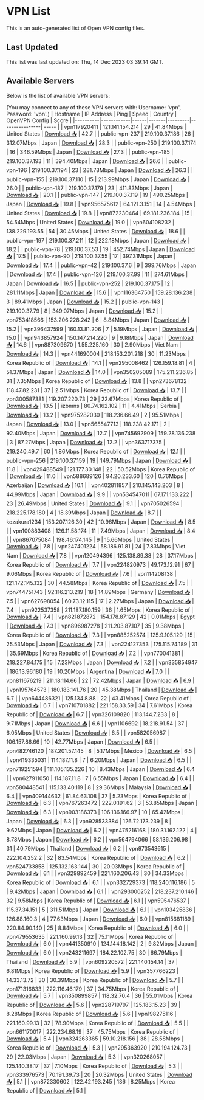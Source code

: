 # VPN List

This is an auto-generated list of Open VPN config files.

## Last Updated

This list was last updated on: Thu, 14 Dec 2023 03:39:14 GMT.

## Available Servers

Below is the list of available VPN servers:

(You may connect to any of these VPN servers with: Username: 'vpn', Password: 'vpn'.)
| Hostname | IP Address | Ping | Speed | Country | OpenVPN Config | Score |
|----------|------------|------|-------|---------|----------------| ----- |
| vpn117920411 | 121.141.154.214 | 29 | 41.84Mbps | United States | [Download 📥](./configs/server_0_US.ovpn) | 42.7 |
| public-vpn-237 | 219.100.37.186 | 26 | 312.07Mbps | Japan | [Download 📥](./configs/server_1_JP.ovpn) | 28.3 |
| public-vpn-250 | 219.100.37.174 | 16 | 346.59Mbps | Japan | [Download 📥](./configs/server_2_JP.ovpn) | 27.3 |
| public-vpn-185 | 219.100.37.193 | 11 | 394.40Mbps | Japan | [Download 📥](./configs/server_3_JP.ovpn) | 26.6 |
| public-vpn-196 | 219.100.37.194 | 23 | 281.78Mbps | Japan | [Download 📥](./configs/server_4_JP.ovpn) | 26.3 |
| public-vpn-155 | 219.100.37.110 | 15 | 213.99Mbps | Japan | [Download 📥](./configs/server_5_JP.ovpn) | 26.0 |
| public-vpn-187 | 219.100.37.179 | 23 | 411.83Mbps | Japan | [Download 📥](./configs/server_6_JP.ovpn) | 20.1 |
| public-vpn-147 | 219.100.37.119 | 19 | 490.25Mbps | Japan | [Download 📥](./configs/server_7_JP.ovpn) | 19.8 |
| vpn956575612 | 64.121.3.151 | 14 | 4.54Mbps | United States | [Download 📥](./configs/server_8_US.ovpn) | 19.8 |
| vpn872230464 | 69.181.236.184 | 15 | 54.54Mbps | United States | [Download 📥](./configs/server_9_US.ovpn) | 19.0 |
| vpn604108232 | 138.229.193.55 | 54 | 30.45Mbps | United States | [Download 📥](./configs/server_10_US.ovpn) | 18.6 |
| public-vpn-197 | 219.100.37.211 | 12 | 222.18Mbps | Japan | [Download 📥](./configs/server_11_JP.ovpn) | 18.2 |
| public-vpn-78 | 219.100.37.53 | 19 | 452.74Mbps | Japan | [Download 📥](./configs/server_12_JP.ovpn) | 17.5 |
| public-vpn-90 | 219.100.37.55 | 17 | 397.31Mbps | Japan | [Download 📥](./configs/server_13_JP.ovpn) | 17.4 |
| public-vpn-42 | 219.100.37.6 | 9 | 399.76Mbps | Japan | [Download 📥](./configs/server_14_JP.ovpn) | 17.4 |
| public-vpn-126 | 219.100.37.99 | 11 | 274.61Mbps | Japan | [Download 📥](./configs/server_15_JP.ovpn) | 16.5 |
| public-vpn-252 | 219.100.37.175 | 12 | 281.11Mbps | Japan | [Download 📥](./configs/server_16_JP.ovpn) | 15.6 |
| vpn116364750 | 159.28.136.238 | 3 | 89.41Mbps | Japan | [Download 📥](./configs/server_17_JP.ovpn) | 15.2 |
| public-vpn-143 | 219.100.37.79 | 8 | 349.07Mbps | Japan | [Download 📥](./configs/server_18_JP.ovpn) | 15.2 |
| vpn753418566 | 153.206.228.242 | 6 | 8.84Mbps | Japan | [Download 📥](./configs/server_19_JP.ovpn) | 15.2 |
| vpn396437599 | 160.13.81.206 | 7 | 5.19Mbps | Japan | [Download 📥](./configs/server_20_JP.ovpn) | 15.0 |
| vpn943857924 | 150.147.214.220 | 9 | 9.18Mbps | Japan | [Download 📥](./configs/server_21_JP.ovpn) | 14.6 |
| vpn887309670 | 1.55.225.160 | 30 | 2.90Mbps | Viet Nam | [Download 📥](./configs/server_22_VN.ovpn) | 14.3 |
| vpn441690004 | 218.153.201.218 | 30 | 11.23Mbps | Korea Republic of | [Download 📥](./configs/server_23_KR.ovpn) | 14.1 |
| vpn295008462 | 126.159.18.81 | 4 | 51.37Mbps | Japan | [Download 📥](./configs/server_24_JP.ovpn) | 14.0 |
| vpn350205089 | 175.211.236.85 | 31 | 7.35Mbps | Korea Republic of | [Download 📥](./configs/server_25_KR.ovpn) | 13.8 |
| vpn273678132 | 118.47.82.231 | 37 | 2.51Mbps | Korea Republic of | [Download 📥](./configs/server_26_KR.ovpn) | 13.7 |
| vpn300587381 | 119.207.220.73 | 29 | 22.67Mbps | Korea Republic of | [Download 📥](./configs/server_27_KR.ovpn) | 13.5 |
| izbmns | 80.74.162.102 | 11 | 4.41Mbps | Serbia | [Download 📥](./configs/server_28_RS.ovpn) | 13.2 |
| vpn975282030 | 118.236.66.49 | 2 | 95.51Mbps | Japan | [Download 📥](./configs/server_29_JP.ovpn) | 13.0 |
| vpn565547713 | 118.238.42.171 | 2 | 92.40Mbps | Japan | [Download 📥](./configs/server_30_JP.ovpn) | 12.7 |
| vpn745692909 | 159.28.136.238 | 3 | 87.27Mbps | Japan | [Download 📥](./configs/server_31_JP.ovpn) | 12.2 |
| vpn363717375 | 219.240.49.7 | 60 | 1.86Mbps | Korea Republic of | [Download 📥](./configs/server_32_KR.ovpn) | 12.1 |
| public-vpn-256 | 219.100.37.159 | 19 | 149.79Mbps | Japan | [Download 📥](./configs/server_33_JP.ovpn) | 11.8 |
| vpn429488549 | 121.177.30.148 | 22 | 50.52Mbps | Korea Republic of | [Download 📥](./configs/server_34_KR.ovpn) | 11.0 |
| vpn588689126 | 94.20.233.60 | 120 | 0.76Mbps | Azerbaijan | [Download 📥](./configs/server_35_AZ.ovpn) | 10.1 |
| vpn402811857 | 210.145.143.203 | 8 | 44.99Mbps | Japan | [Download 📥](./configs/server_36_JP.ovpn) | 9.9 |
| vpn534547011 | 67.171.133.222 | 23 | 26.49Mbps | United States | [Download 📥](./configs/server_37_US.ovpn) | 9.1 |
| vpn705026594 | 218.225.178.180 | 4 | 18.39Mbps | Japan | [Download 📥](./configs/server_38_JP.ovpn) | 8.7 |
| kozakura1234 | 153.207.126.30 | 42 | 10.96Mbps | Japan | [Download 📥](./configs/server_39_JP.ovpn) | 8.5 |
| vpn100883408 | 126.11.58.174 | 11 | 7.49Mbps | Japan | [Download 📥](./configs/server_40_JP.ovpn) | 8.4 |
| vpn867075084 | 198.46.174.145 | 9 | 15.66Mbps | United States | [Download 📥](./configs/server_41_US.ovpn) | 7.8 |
| vpn247401224 | 58.186.91.81 | 24 | 7.83Mbps | Viet Nam | [Download 📥](./configs/server_42_VN.ovpn) | 7.8 |
| vpn120494396 | 125.138.89.38 | 28 | 37.17Mbps | Korea Republic of | [Download 📥](./configs/server_43_KR.ovpn) | 7.7 |
| vpn224820973 | 49.173.12.91 | 67 | 9.06Mbps | Korea Republic of | [Download 📥](./configs/server_44_KR.ovpn) | 7.6 |
| vpn114208138 | 121.172.145.132 | 30 | 44.58Mbps | Korea Republic of | [Download 📥](./configs/server_45_KR.ovpn) | 7.5 |
| vpn744751743 | 92.116.213.219 | 18 | 14.89Mbps | Germany | [Download 📥](./configs/server_46_DE.ovpn) | 7.5 |
| vpn627698054 | 60.73.12.115 | 17 | 2.27Mbps | Japan | [Download 📥](./configs/server_47_JP.ovpn) | 7.4 |
| vpn922537358 | 211.187.180.159 | 36 | 1.65Mbps | Korea Republic of | [Download 📥](./configs/server_48_KR.ovpn) | 7.4 |
| vpn821872872 | 154.178.87.129 | 42 | 0.01Mbps | Egypt | [Download 📥](./configs/server_49_EG.ovpn) | 7.3 |
| vpn896987278 | 211.203.87.107 | 35 | 9.38Mbps | Korea Republic of | [Download 📥](./configs/server_50_KR.ovpn) | 7.3 |
| vpn885252574 | 125.9.105.129 | 15 | 25.53Mbps | Japan | [Download 📥](./configs/server_51_JP.ovpn) | 7.3 |
| vpn224127353 | 175.115.74.189 | 31 | 35.69Mbps | Korea Republic of | [Download 📥](./configs/server_52_KR.ovpn) | 7.2 |
| vpn770041381 | 218.227.84.175 | 15 | 7.23Mbps | Japan | [Download 📥](./configs/server_53_JP.ovpn) | 7.2 |
| vpn335854947 | 186.13.96.180 | 19 | 10.20Mbps | Argentina | [Download 📥](./configs/server_54_AR.ovpn) | 7.0 |
| vpn811676219 | 211.18.114.66 | 22 | 72.42Mbps | Japan | [Download 📥](./configs/server_55_JP.ovpn) | 6.9 |
| vpn195764573 | 180.183.141.76 | 20 | 45.38Mbps | Thailand | [Download 📥](./configs/server_56_TH.ovpn) | 6.7 |
| vpn644486321 | 125.134.8.88 | 22 | 43.41Mbps | Korea Republic of | [Download 📥](./configs/server_57_KR.ovpn) | 6.7 |
| vpn710701882 | 221.158.33.59 | 34 | 7.61Mbps | Korea Republic of | [Download 📥](./configs/server_58_KR.ovpn) | 6.7 |
| vpn326109820 | 113.144.7.233 | 8 | 9.71Mbps | Japan | [Download 📥](./configs/server_59_JP.ovpn) | 6.6 |
| vpn1106692 | 18.218.91.54 | 37 | 6.05Mbps | United States | [Download 📥](./configs/server_60_US.ovpn) | 6.5 |
| vpn582056987 | 106.157.86.66 | 10 | 42.77Mbps | Japan | [Download 📥](./configs/server_61_JP.ovpn) | 6.5 |
| vpn482746120 | 187.201.57.145 | 8 | 5.17Mbps | Mexico | [Download 📥](./configs/server_62_MX.ovpn) | 6.5 |
| vpn419335031 | 114.187.11.8 | 7 | 6.20Mbps | Japan | [Download 📥](./configs/server_63_JP.ovpn) | 6.5 |
| vpn719251594 | 111.105.135.226 | 10 | 8.43Mbps | Japan | [Download 📥](./configs/server_64_JP.ovpn) | 6.4 |
| vpn627911050 | 114.187.11.8 | 7 | 6.55Mbps | Japan | [Download 📥](./configs/server_65_JP.ovpn) | 6.4 |
| vpn580448541 | 115.133.40.119 | 8 | 29.36Mbps | Malaysia | [Download 📥](./configs/server_66_MY.ovpn) | 6.4 |
| vpn409144632 | 61.84.63.108 | 37 | 5.23Mbps | Korea Republic of | [Download 📥](./configs/server_67_KR.ovpn) | 6.3 |
| vpn767263472 | 222.0.191.62 | 3 | 53.85Mbps | Japan | [Download 📥](./configs/server_68_JP.ovpn) | 6.3 |
| vpn903186373 | 106.136.166.97 | 10 | 65.42Mbps | Japan | [Download 📥](./configs/server_69_JP.ovpn) | 6.3 |
| vpn928533384 | 126.72.173.239 | 8 | 9.62Mbps | Japan | [Download 📥](./configs/server_70_JP.ovpn) | 6.2 |
| vpn475216168 | 180.31.162.122 | 4 | 8.78Mbps | Japan | [Download 📥](./configs/server_71_JP.ovpn) | 6.2 |
| vpn564794066 | 58.136.206.98 | 31 | 40.79Mbps | Thailand | [Download 📥](./configs/server_72_TH.ovpn) | 6.2 |
| vpn973543615 | 222.104.252.2 | 32 | 83.54Mbps | Korea Republic of | [Download 📥](./configs/server_73_KR.ovpn) | 6.2 |
| vpn524733858 | 125.132.163.144 | 30 | 20.03Mbps | Korea Republic of | [Download 📥](./configs/server_74_KR.ovpn) | 6.1 |
| vpn329892459 | 221.160.206.43 | 30 | 34.33Mbps | Korea Republic of | [Download 📥](./configs/server_75_KR.ovpn) | 6.1 |
| vpn332729373 | 118.240.116.186 | 5 | 9.42Mbps | Japan | [Download 📥](./configs/server_76_JP.ovpn) | 6.1 |
| vpn293000252 | 218.237.210.146 | 32 | 9.58Mbps | Korea Republic of | [Download 📥](./configs/server_77_KR.ovpn) | 6.1 |
| vpn595476537 | 115.37.34.151 | 5 | 311.51Mbps | Japan | [Download 📥](./configs/server_78_JP.ovpn) | 6.1 |
| vpn103425836 | 126.88.160.3 | 4 | 77.63Mbps | Japan | [Download 📥](./configs/server_79_JP.ovpn) | 6.0 |
| vpn815681189 | 220.84.90.140 | 25 | 8.84Mbps | Korea Republic of | [Download 📥](./configs/server_80_KR.ovpn) | 6.0 |
| vpn479553635 | 221.160.99.13 | 32 | 75.11Mbps | Korea Republic of | [Download 📥](./configs/server_81_KR.ovpn) | 6.0 |
| vpn441350910 | 124.144.18.142 | 2 | 9.82Mbps | Japan | [Download 📥](./configs/server_82_JP.ovpn) | 6.0 |
| vpn243211697 | 184.22.102.75 | 30 | 66.79Mbps | Thailand | [Download 📥](./configs/server_83_TH.ovpn) | 5.9 |
| vpn609220572 | 221.140.154.14 | 37 | 6.81Mbps | Korea Republic of | [Download 📥](./configs/server_84_KR.ovpn) | 5.9 |
| vpn357766223 | 14.33.13.72 | 30 | 30.39Mbps | Korea Republic of | [Download 📥](./configs/server_85_KR.ovpn) | 5.7 |
| vpn171316833 | 222.116.46.179 | 37 | 34.75Mbps | Korea Republic of | [Download 📥](./configs/server_86_KR.ovpn) | 5.7 |
| vpn350899857 | 118.32.70.4 | 36 | 55.01Mbps | Korea Republic of | [Download 📥](./configs/server_87_KR.ovpn) | 5.6 |
| vpn228719797 | 125.183.15.23 | 39 | 8.28Mbps | Korea Republic of | [Download 📥](./configs/server_88_KR.ovpn) | 5.6 |
| vpn198275116 | 221.160.99.13 | 32 | 78.90Mbps | Korea Republic of | [Download 📥](./configs/server_89_KR.ovpn) | 5.5 |
| vpn661170017 | 222.234.68.19 | 37 | 45.75Mbps | Korea Republic of | [Download 📥](./configs/server_90_KR.ovpn) | 5.4 |
| vpn324263365 | 59.10.218.156 | 38 | 28.58Mbps | Korea Republic of | [Download 📥](./configs/server_91_KR.ovpn) | 5.3 |
| vpn295363920 | 210.194.124.73 | 29 | 22.03Mbps | Japan | [Download 📥](./configs/server_92_JP.ovpn) | 5.3 |
| vpn320268057 | 125.140.38.17 | 37 | 7.10Mbps | Korea Republic of | [Download 📥](./configs/server_93_KR.ovpn) | 5.3 |
| vpn333976573 | 70.191.39.73 | 20 | 20.32Mbps | United States | [Download 📥](./configs/server_94_US.ovpn) | 5.1 |
| vpn872330602 | 122.42.193.245 | 136 | 8.25Mbps | Korea Republic of | [Download 📥](./configs/server_95_KR.ovpn) | 5.1 |
